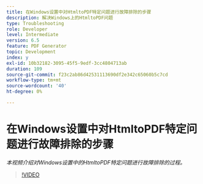 ```yaml
---
title: 在Windows设置中对HtmltoPDF特定问题进行故障排除的步骤
description: 解决Windows上的HtmltoPDF问题
type: Troubleshooting
role: Developer
level: Intermediate
version: 6.5
feature: PDF Generator
topic: Development
index: y
exl-id: 10b32182-3095-45f5-9edf-3cc4804713ab
duration: 109
source-git-commit: f23c2ab86d42531113690df2e342c65060b5c7cd
workflow-type: tm+mt
source-wordcount: '40'
ht-degree: 0%

---
```


# 在Windows设置中对HtmltoPDF特定问题进行故障排除的步骤

*本视频介绍对Windows设置中的HtmltoPDF特定问题进行故障排除的过程。*

>[!VIDEO](https://video.tv.adobe.com/v/335545?quality=12&learn=on)
